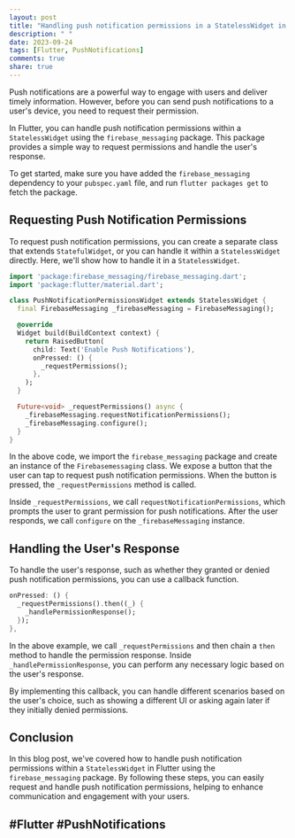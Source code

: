 ```yaml
---
layout: post
title: "Handling push notification permissions in a StatelessWidget in Flutter"
description: " "
date: 2023-09-24
tags: [Flutter, PushNotifications]
comments: true
share: true
---
```


Push notifications are a powerful way to engage with users and deliver timely information. However, before you can send push notifications to a user's device, you need to request their permission.

In Flutter, you can handle push notification permissions within a `StatelessWidget` using the `firebase_messaging` package. This package provides a simple way to request permissions and handle the user's response.

To get started, make sure you have added the `firebase_messaging` dependency to your `pubspec.yaml` file, and run `flutter packages get` to fetch the package.

## Requesting Push Notification Permissions

To request push notification permissions, you can create a separate class that extends `StatefulWidget`, or you can handle it within a `StatelessWidget` directly. Here, we'll show how to handle it in a `StatelessWidget`.

```dart
import 'package:firebase_messaging/firebase_messaging.dart';
import 'package:flutter/material.dart';

class PushNotificationPermissionsWidget extends StatelessWidget {
  final FirebaseMessaging _firebaseMessaging = FirebaseMessaging();

  @override
  Widget build(BuildContext context) {
    return RaisedButton(
      child: Text('Enable Push Notifications'),
      onPressed: () {
        _requestPermissions();
      },
    );
  }

  Future<void> _requestPermissions() async {
    _firebaseMessaging.requestNotificationPermissions();
    _firebaseMessaging.configure();
  }
}
```

In the above code, we import the `firebase_messaging` package and create an instance of the `Firebasemessaging` class. We expose a button that the user can tap to request push notification permissions. When the button is pressed, the `_requestPermissions` method is called.

Inside `_requestPermissions`, we call `requestNotificationPermissions`, which prompts the user to grant permission for push notifications. After the user responds, we call `configure` on the `_firebaseMessaging` instance.

## Handling the User's Response

To handle the user's response, such as whether they granted or denied push notification permissions, you can use a callback function.

```dart
onPressed: () {
  _requestPermissions().then((_) {
    _handlePermissionResponse();
  });
},
```

In the above example, we call `_requestPermissions` and then chain a `then` method to handle the permission response. Inside `_handlePermissionResponse`, you can perform any necessary logic based on the user's response.

By implementing this callback, you can handle different scenarios based on the user's choice, such as showing a different UI or asking again later if they initially denied permissions.

## Conclusion

In this blog post, we've covered how to handle push notification permissions within a `StatelessWidget` in Flutter using the `firebase_messaging` package. By following these steps, you can easily request and handle push notification permissions, helping to enhance communication and engagement with your users.

## #Flutter #PushNotifications